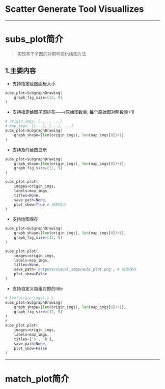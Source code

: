 # Scatter Generate Tool Visuallizes

-----------

# subs_plot简介
> 实现基于子图的对照可视化绘图方法

## 1.主要内容
- 支持指定绘图画板大小
```python
subs_plot=SubgraphDrawing(
    graph_fig_size=[12, 9]
)
```
- 支持指定绘图子图排布——(原始图数量, 每个原始图对照数量+1)
```python
# origin_imgs: [., ., ...]
# map_imgs: [[...], [...], ...]
subs_plot=SubgraphDrawing(
    graph_shape=[len(origin_imgs), len(map_imgs[0])+1]
)
```
- 支持及时绘图显示
```python
subs_plot=SubgraphDrawing(
    graph_shape=[len(origin_imgs), len(map_imgs[0])+1],
    graph_fig_size=[12, 9]
)

subs_plot.plot(
    images=origin_imgs,
    labels=map_imgs,
    titles=None,
    save_path=None,
    plot_show=True # 绘图显示
)
```
- 支持绘图保存
```python
subs_plot=SubgraphDrawing(
    graph_shape=[len(origin_imgs), len(map_imgs[0])+1],
    graph_fig_size=[12, 9]
)

subs_plot.plot(
    images=origin_imgs,
    labels=map_imgs,
    titles=None,
    save_path='outputs/visual_imgs/subs_plot.png', # 绘图保存
    plot_show=False
)
```
- 支持自定义每组对照的title
```python
# len(origin_imgs) = 2
subs_plot=SubgraphDrawing(
    graph_shape=[len(origin_imgs), len(map_imgs[0])+1],
    graph_fig_size=[12, 9]
)
# 
subs_plot.plot(
    images=origin_imgs,
    labels=map_imgs,
    titles=['a', 'b'],
    save_path=None,
    plot_show=False
)
```

-----------

# match_plot简介
